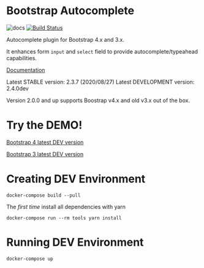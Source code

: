 Bootstrap Autocomplete
======================

![docs](https://readthedocs.org/projects/bootstrap-autocomplete/badge/?version=latest "Latest Docs")
[![Build Status](https://api.cirrus-ci.com/github/xcash/bootstrap-autocomplete.svg)](https://cirrus-ci.com/github/xcash/bootstrap-autocomplete)

Autocomplete plugin for Bootstrap 4.x and 3.x.

It enhances form `input` and `select` field to provide autocomplete/typeahead capabilities.

[Documentation](http://bootstrap-autocomplete.rtfd.io/)

Latest STABLE version: 2.3.7 (2020/08/27)
Latest DEVELOPMENT version: 2.4.0dev

Version 2.0.0 and up supports Boostrap v4.x and old v3.x out of the box.

Try the DEMO!
=============

[Bootstrap 4 latest DEV version](https://raw.githack.com/xcash/bootstrap-autocomplete/master/dist/latest/index.html)

[Bootstrap 3 latest DEV version](https://raw.githack.com/xcash/bootstrap-autocomplete/master/dist/latest/indexV3.html)


Creating DEV Environment
========================

    docker-compose build --pull

The *first time* install all dependencies with yarn

    docker-compose run --rm tools yarn install

Running DEV Environment
=======================

    docker-compose up
